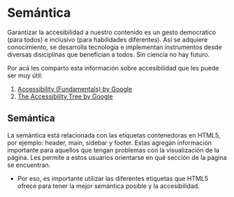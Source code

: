 # Semántica
Garantizar la accesibilidad a nuestro contenido es un gesto democratico (para todos) e inclusivo (para habilidades diferentes). Asi se adquiere conocimiento, se desarrolla tecnología e implementan instrumentos desde diversas disiciplinas que benefician a todos. Sin ciencia no hay futuro.

Por acá les comparto esta información sobre accesibilidad que les puede ser muy útil:

1.  [Accessibility (Fundamentals) by Google](https://developers.google.com/web/fundamentals/accessibility/)
2.  [The Accessibility Tree by Google](https://developers.google.com/web/fundamentals/accessibility/semantics-builtin/the-accessibility-tree)

## Semántica

La semántica está relacionada con las etiquetas contenedoras en HTML5, por ejemplo: header, main, sidebar y footer. Estas agregan información importante para aquellos que tengan problemas con la visualización de la página. Les permite a estos usuarios orientarse en qué sección de la página se encuentran.

-   Por eso, es importante utilizar las diferentes etiquetas que HTML5 ofrece para tener la mejor semántica posible y la accesibilidad.